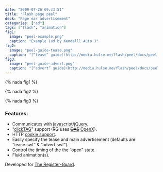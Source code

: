 ```yaml
---
date: "2009-07-26 09:33:51"
title: "Flash page peel"
deck: "Page ear advertisement"
categories: ["ad"]
tags: ["flash", "animation"]
fig1:
  image: "peel-example.png"
  caption: "Example (ad by Kendalll Auto.)"
fig2:
  image: "peel-guide-tease.png"
  caption: "[“tease” guide](http://media.hulse.me/flash/peel/docs/peel-guide-tease.png)."
fig3:
  image: "peel-guide-advert.png"
  caption: "[“advert” guide](http://media.hulse.me/flash/peel/docs/peel-guide-advert.png)."
---
```


{% nada fig1 %}

{% nada fig2 %}

{% nada fig3 %}

### Features:

* Communicates with [javascript](http://en.wikipedia.org/wiki/JavaScript)/[jQuery](http://jquery.com/).
* “[clickTAG](http://www.123-banner.com/flashbanner_clicktag.php)” support (RG uses <s>[OAS](http://www.247realmedia.com/EN-US/us/open-ad-stream.html)</s> [OpenX](http://openx.com/)).
* HTTP [cookie support](http://en.wikipedia.org/wiki/HTTP_cookie).
* Easily specify the tease and main advertisement (defaults are “tease.swf” & “advert.swf”).
* Control the timing of the the “open” state.
* Fluid animation(s).

Developed for [The Register-Guard](http://www.registerguard.com/).
